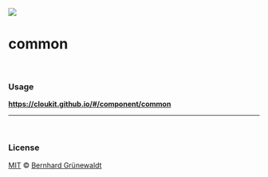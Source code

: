 [![](https://cloukit.github.io/assets/images/cloukit-banner-github.svg?v3)](https://cloukit.github.io/)

# common


&nbsp;

### Usage

**https://cloukit.github.io/#/component/common**

-----

&nbsp;

### License

[MIT](https://github.com/cloukit/legal) © [Bernhard Grünewaldt](https://github.com/clouless)
